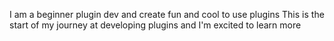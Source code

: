 I am a beginner plugin dev and create fun and cool to use plugins
This is the start of my journey at developing plugins and I'm excited to learn more
